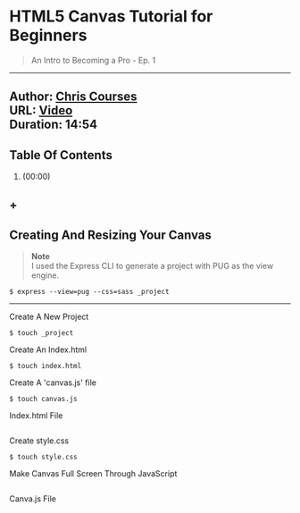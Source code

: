 # HTML5 Canvas Tutorial for Beginners
> An Intro to Becoming a Pro - Ep. 1
---  
**Author**: [Chris Courses](https://www.youtube.com/channel/UC9Yp2yz6-pwhQuPlIDV_mjA)  
**URL**: [Video](https://youtu.be/EO6OkltgudE)  
**Duration**: 14:54
---
## Table Of Contents
1. [](#) (00:00)
## +

## Creating And Resizing Your Canvas
> **Note**  
> I used the Express CLI to generate a project with PUG as the view engine.  
```
$ express --view=pug --css=sass _project
```
---

Create A New Project
```
$ touch _project
```
Create An Index.html
```
$ touch index.html
```
Create A 'canvas.js' file
```
$ touch canvas.js
```
Index.html File
```

```
Create style.css
```
$ touch style.css
```
Make Canvas Full Screen Through JavaScript
```
```
Canva.js File
```
```

